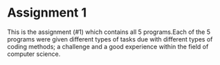# Assignment 1
This is the assignment (#1) which contains all 5 programs.Each of the 5 programs were given different types of tasks due with different types of coding methods; a challenge and a good experience within the field of computer science.
